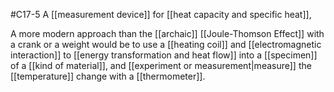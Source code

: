 #C17-5 
A [[measurement device]] for [[heat capacity and specific heat]],

A more modern approach than the [[archaic]] [[Joule-Thomson Effect]] with a crank or a weight would be to use a [[heating coil]] and [[electromagnetic interaction]] to [[energy transformation and heat flow]] into a [[specimen]] of a [[kind of material]], and [[experiment or measurement|measure]] the [[temperature]] change with a [[thermometer]].


